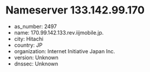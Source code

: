 # Nameserver 133.142.99.170

* as_number: 2497
* name: 170.99.142.133.rev.iijmobile.jp.
* city: Hitachi
* country: JP
* organization: Internet Initiative Japan Inc.
* version: Unknown
* dnssec: Unknown
